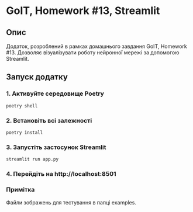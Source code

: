 # GoIT, Homework #13, Streamlit

## Опис

Додаток, розроблений в рамках домашнього завдання GoIT, Homework #13.
Дозволяє візуалізувати роботу нейронної мережі за допомогою Streamlit.

## Запуск додатку

### 1. Активуйте середовище Poetry

```
poetry shell
```

### 2. Встановіть всі залежності

```
poetry install
```

### 3. Запустіть застосунок Streamlit

```
streamlit run app.py
```

### 4. Перейдіть на http://localhost:8501

### Примітка
Файли зображень для тестування в папці examples.